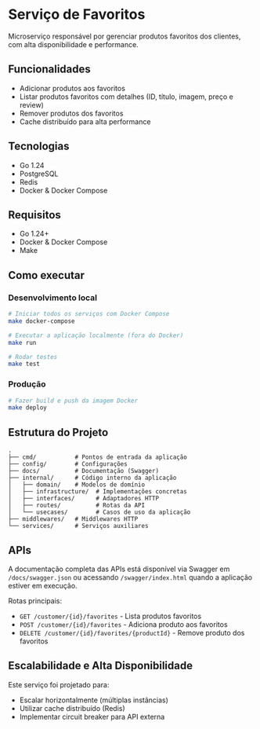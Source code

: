# Serviço de Favoritos

Microserviço responsável por gerenciar produtos favoritos dos clientes, com alta disponibilidade e performance.

## Funcionalidades

- Adicionar produtos aos favoritos
- Listar produtos favoritos com detalhes (ID, título, imagem, preço e review)
- Remover produtos dos favoritos
- Cache distribuído para alta performance

## Tecnologias

- Go 1.24
- PostgreSQL
- Redis
- Docker & Docker Compose

## Requisitos

- Go 1.24+
- Docker & Docker Compose
- Make

## Como executar

### Desenvolvimento local

```bash
# Iniciar todos os serviços com Docker Compose
make docker-compose

# Executar a aplicação localmente (fora do Docker)
make run

# Rodar testes
make test
```

### Produção

```bash
# Fazer build e push da imagem Docker
make deploy
```

## Estrutura do Projeto

```
.
├── cmd/           # Pontos de entrada da aplicação
├── config/        # Configurações
├── docs/          # Documentação (Swagger)
├── internal/      # Código interno da aplicação
│   ├── domain/    # Modelos de domínio
│   ├── infrastructure/  # Implementações concretas
│   ├── interfaces/      # Adaptadores HTTP
│   ├── routes/          # Rotas da API
│   └── usecases/        # Casos de uso da aplicação
├── middlewares/   # Middlewares HTTP
└── services/      # Serviços auxiliares
```

## APIs

A documentação completa das APIs está disponível via Swagger em `/docs/swagger.json` ou acessando `/swagger/index.html` quando a aplicação estiver em execução.

Rotas principais:

- `GET /customer/{id}/favorites` - Lista produtos favoritos
- `POST /customer/{id}/favorites` - Adiciona produto aos favoritos
- `DELETE /customer/{id}/favorites/{productId}` - Remove produto dos favoritos


## Escalabilidade e Alta Disponibilidade

Este serviço foi projetado para:

- Escalar horizontalmente (múltiplas instâncias)
- Utilizar cache distribuído (Redis)
- Implementar circuit breaker para API externa
